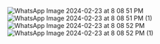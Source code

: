 
![WhatsApp Image 2024-02-23 at 8 08 51 PM](https://github.com/varshaislur/Shopping_Cart/assets/143340791/93da400b-cf32-4dc8-b519-66bb91c0ee24)
![WhatsApp Image 2024-02-23 at 8 08 51 PM (1)](https://github.com/varshaislur/Shopping_Cart/assets/143340791/74d03ec3-0147-4d59-a0b9-1f0f11ef123f)
![WhatsApp Image 2024-02-23 at 8 08 52 PM](https://github.com/varshaislur/Shopping_Cart/assets/143340791/fd9be640-1ff9-4b37-9ee1-177d6035f5b4)
![WhatsApp Image 2024-02-23 at 8 08 52 PM (1)](https://github.com/varshaislur/Shopping_Cart/assets/143340791/de81297b-3de1-457e-96fe-82cb150bdf67)
